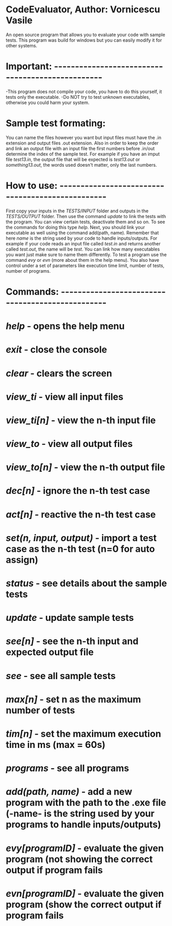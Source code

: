 # CodeEvaluator, Author: Vornicescu Vasile
An open source program that allows you to evaluate your code with sample tests.
This program was build for windows but you can easily modify it for other systems.

# Important: -------------------------------------------------
   -This program does not compile your code, you have to do this yourself, it tests only the executable. 
   -Do NOT try to test unknown executables, otherwise you could harm your system.
   
# Sample test formating:
   You can name the files however you want but input files must have the .in extension and output files .out extension. Also in order to keep the order and link an output file with an input file the first numbers before .in/out determine the index of the sample test. For example if you have an imput file *test13.in*, the output file that will be expected is *test13.out* or *something13.out*, the words used doesn't matter, only the last numbers.
 
# How to use: -------------------------------------------------
   First copy your inputs in the *TESTS/INPUT* folder and outputs in the *TESTS/OUTPUT* folder. Then use the command *update* to link the tests with the program. You can view certain tests, deactivate them and so on. To see the commands for doing this type *help*. Next, you should link your executable as well using the command 
add(path, name). Remember that here *name* is the string used by your code to handle inputs/outputs. For example if your code reads an input file called *test.in* and returns another called *test.out*, the name will be *test*. You can link how many executables you want just make sure to name them differently. To test a program use the command *evy* or *evn* (more about them in the help menu). You also have control under a set of parameters like execution time limit, number of tests, number of programs.

# Commands: -------------------------------------------------
   #   *help*                      - opens the help menu
   #   *exit*                      - close the console
   #   *clear*                     - clears the screen
   #   *view_ti*                   - view all input files
   #   *view_ti[n]*                - view the n-th input file
   #   *view_to*                   - view all output files
   #   *view_to[n]*                - view the n-th output file
   #   *dec[n]*                    - ignore the n-th test case
   #   *act[n]*                    - reactive the n-th test case
   #   *set(n, input, output)*     - import a test case as the n-th test (n=0 for auto assign)
   #   *status*                    - see details about the sample tests
   #   *update*                    - update sample tests
   #   *see[n]*                    - see the n-th input and expected output file
   #   *see*                       - see all sample tests
   #   *max[n]*                    - set n as the maximum number of tests
   #   *tim[n]*                    - set the maximum execution time in ms (max = 60s)
   #   *programs*                  - see all programs
   #   *add(path, name)*           - add a new program with the path to the .exe file (-name- is the string used by your programs to handle inputs/outputs)
   #   *evy[programID]*            - evaluate the given program (not showing the correct output if program fails
   #   *evn[programID]*            - evaluate the given program (show the correct output if program fails
   
 

